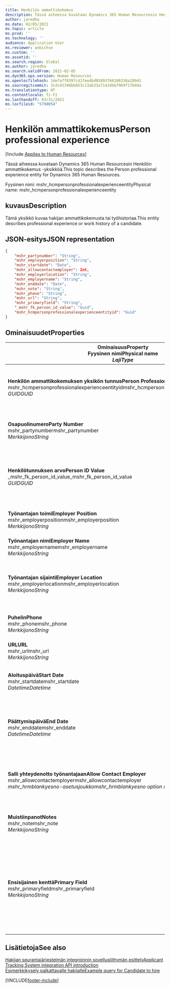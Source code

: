 ```yaml
---
title: Henkilön ammattikokemus
description: Tässä aiheessa kuvataan Dynamics 365 Human Resourcesin Henkilön ammattikokemus -yksikköä.
author: jaredha
ms.date: 02/05/2021
ms.topic: article
ms.prod: ''
ms.technology: ''
audience: Application User
ms.reviewer: anbichse
ms.custom: ''
ms.assetid: ''
ms.search.region: Global
ms.author: jaredha
ms.search.validFrom: 2021-02-05
ms.dyn365.ops.version: Human Resources
ms.openlocfilehash: 1defaff8397c41feedbd85893766106338a28941
ms.sourcegitcommit: 3cdc42346bb653c13ab33a7142dbb7969f1f6dda
ms.translationtype: HT
ms.contentlocale: fi-FI
ms.lasthandoff: 03/31/2021
ms.locfileid: "5798054"
---
```

# <a name="person-professional-experience"></a><span data-ttu-id="ed6c9-103">Henkilön ammattikokemus</span><span class="sxs-lookup"><span data-stu-id="ed6c9-103">Person professional experience</span></span>

[!include [Applies to Human Resources](../includes/applies-to-hr.md)]

<span data-ttu-id="ed6c9-104">Tässä aiheessa kuvataan Dynamics 365 Human Resourcesin Henkilön ammattikokemus -yksikköä.</span><span class="sxs-lookup"><span data-stu-id="ed6c9-104">This topic describes the Person professional experience entity for Dynamics 365 Human Resources.</span></span>

<span data-ttu-id="ed6c9-105">Fyysinen nimi: mshr_hcmpersonprofessionalexperienceentity</span><span class="sxs-lookup"><span data-stu-id="ed6c9-105">Physical name: mshr_hcmpersonprofessionalexperienceentity</span></span>

## <a name="description"></a><span data-ttu-id="ed6c9-106">kuvaus</span><span class="sxs-lookup"><span data-stu-id="ed6c9-106">Description</span></span>

<span data-ttu-id="ed6c9-107">Tämä yksikkö kuvaa hakijan ammattikokemusta tai työhistoriaa.</span><span class="sxs-lookup"><span data-stu-id="ed6c9-107">This entity describes professional experience or work history of a candidate.</span></span>

## <a name="json-representation"></a><span data-ttu-id="ed6c9-108">JSON-esitys</span><span class="sxs-lookup"><span data-stu-id="ed6c9-108">JSON representation</span></span>

```json
{
    "mshr_partynumber": "String",
    "mshr_employerposition": "String",
    "mshr_startdate": "Date",
    "mshr_allowcontactemployer": Int,
    "mshr_employerlocation": "String",
    "mshr_employername": "String",
    "mshr_enddate": "Date",
    "mshr_note": "String",
    "mshr_phone": "String",
    "mshr_url": "String",
    "mshr_primaryfield": "String",
    "_mshr_fk_person_id_value": "Guid",
    "mshr_hcmpersonprofessionalexperienceentityid": "Guid"
}
```

## <a name="properties"></a><span data-ttu-id="ed6c9-109">Ominaisuudet</span><span class="sxs-lookup"><span data-stu-id="ed6c9-109">Properties</span></span>

| <span data-ttu-id="ed6c9-110">Ominaisuus</span><span class="sxs-lookup"><span data-stu-id="ed6c9-110">Property</span></span><br><span data-ttu-id="ed6c9-111">**Fyysinen nimi**</span><span class="sxs-lookup"><span data-stu-id="ed6c9-111">**Physical name**</span></span><br><span data-ttu-id="ed6c9-112">**_Laji_**</span><span class="sxs-lookup"><span data-stu-id="ed6c9-112">**_Type_**</span></span> | <span data-ttu-id="ed6c9-113">Käytä</span><span class="sxs-lookup"><span data-stu-id="ed6c9-113">Use</span></span> | <span data-ttu-id="ed6c9-114">kuvaus</span><span class="sxs-lookup"><span data-stu-id="ed6c9-114">Description</span></span> |
| --- | --- | --- |
| <span data-ttu-id="ed6c9-115">**Henkilön ammattikokemuksen yksikön tunnus**</span><span class="sxs-lookup"><span data-stu-id="ed6c9-115">**Person Professional Experience Entity ID**</span></span><br><span data-ttu-id="ed6c9-116">mshr_hcmpersonprofessionalexperienceentityid</span><span class="sxs-lookup"><span data-stu-id="ed6c9-116">mshr_hcmpersonprofessionalexperienceentityid</span></span><br><span data-ttu-id="ed6c9-117">*GUID*</span><span class="sxs-lookup"><span data-stu-id="ed6c9-117">*GUID*</span></span> | <span data-ttu-id="ed6c9-118">Vain luku</span><span class="sxs-lookup"><span data-stu-id="ed6c9-118">Read-only</span></span><br><span data-ttu-id="ed6c9-119">Vaadittu</span><span class="sxs-lookup"><span data-stu-id="ed6c9-119">Required</span></span> | <span data-ttu-id="ed6c9-120">Järjestelmän luoma yksikkötietueen yksilöivä tunnus.</span><span class="sxs-lookup"><span data-stu-id="ed6c9-120">System-generated unique identifier for the entity record.</span></span> |
| <span data-ttu-id="ed6c9-121">**Osapuolinumero**</span><span class="sxs-lookup"><span data-stu-id="ed6c9-121">**Party Number**</span></span><br><span data-ttu-id="ed6c9-122">mshr_partynumber</span><span class="sxs-lookup"><span data-stu-id="ed6c9-122">mshr_partynumber</span></span><br><span data-ttu-id="ed6c9-123">*Merkkijono*</span><span class="sxs-lookup"><span data-stu-id="ed6c9-123">*String*</span></span> | <span data-ttu-id="ed6c9-124">Luku/Kirjoitus</span><span class="sxs-lookup"><span data-stu-id="ed6c9-124">Read/write</span></span><br><span data-ttu-id="ed6c9-125">Vaadittu</span><span class="sxs-lookup"><span data-stu-id="ed6c9-125">Required</span></span> | <span data-ttu-id="ed6c9-126">Hakijan henkilöntietueen yksilöivä tunnus.</span><span class="sxs-lookup"><span data-stu-id="ed6c9-126">Unique identifier of the person record for the candidate.</span></span> |
| <span data-ttu-id="ed6c9-127">**Henkilötunnuksen arvo**</span><span class="sxs-lookup"><span data-stu-id="ed6c9-127">**Person ID Value**</span></span><br><span data-ttu-id="ed6c9-128">_mshr_fk_person_id_value</span><span class="sxs-lookup"><span data-stu-id="ed6c9-128">_mshr_fk_person_id_value</span></span><br><span data-ttu-id="ed6c9-129">*GUID*</span><span class="sxs-lookup"><span data-stu-id="ed6c9-129">*GUID*</span></span> | <span data-ttu-id="ed6c9-130">Vain luku</span><span class="sxs-lookup"><span data-stu-id="ed6c9-130">Read-only</span></span><br><span data-ttu-id="ed6c9-131">Vaadittu</span><span class="sxs-lookup"><span data-stu-id="ed6c9-131">Required</span></span><br><span data-ttu-id="ed6c9-132">Viiteavain: mshr_dirpersonentity-yksikön mshr_dirpersonentityid</span><span class="sxs-lookup"><span data-stu-id="ed6c9-132">Foreign key: mshr_dirpersonentityid of mshr_dirpersonentity</span></span> | <span data-ttu-id="ed6c9-133">Järjestelmän luoma henkilön yksikkötietueen yksilöivä tunnus.</span><span class="sxs-lookup"><span data-stu-id="ed6c9-133">System-generated unique identifier of the person entity record.</span></span> |
| <span data-ttu-id="ed6c9-134">**Työnantajan toimi**</span><span class="sxs-lookup"><span data-stu-id="ed6c9-134">**Employer Position**</span></span><br><span data-ttu-id="ed6c9-135">mshr_employerposition</span><span class="sxs-lookup"><span data-stu-id="ed6c9-135">mshr_employerposition</span></span><br><span data-ttu-id="ed6c9-136">*Merkkijono*</span><span class="sxs-lookup"><span data-stu-id="ed6c9-136">*String*</span></span> | <span data-ttu-id="ed6c9-137">Luku/Kirjoitus</span><span class="sxs-lookup"><span data-stu-id="ed6c9-137">Read/write</span></span><br><span data-ttu-id="ed6c9-138">Vaadittu</span><span class="sxs-lookup"><span data-stu-id="ed6c9-138">Required</span></span> | <span data-ttu-id="ed6c9-139">Hakijan toimen nimike työsuhteen aikana.</span><span class="sxs-lookup"><span data-stu-id="ed6c9-139">The position title held by the candidate while under employment.</span></span> |
| <span data-ttu-id="ed6c9-140">**Työnantajan nimi**</span><span class="sxs-lookup"><span data-stu-id="ed6c9-140">**Employer Name**</span></span><br><span data-ttu-id="ed6c9-141">mshr_employername</span><span class="sxs-lookup"><span data-stu-id="ed6c9-141">mshr_employername</span></span><br><span data-ttu-id="ed6c9-142">*Merkkijono*</span><span class="sxs-lookup"><span data-stu-id="ed6c9-142">*String*</span></span> | <span data-ttu-id="ed6c9-143">Luku/Kirjoitus</span><span class="sxs-lookup"><span data-stu-id="ed6c9-143">Read/write</span></span><br><span data-ttu-id="ed6c9-144">Vaadittu</span><span class="sxs-lookup"><span data-stu-id="ed6c9-144">Required</span></span> | <span data-ttu-id="ed6c9-145">Työnantajan nimi.</span><span class="sxs-lookup"><span data-stu-id="ed6c9-145">The name of the employer.</span></span> |
| <span data-ttu-id="ed6c9-146">**Työnantajan sijainti**</span><span class="sxs-lookup"><span data-stu-id="ed6c9-146">**Employer Location**</span></span><br><span data-ttu-id="ed6c9-147">mshr_employerlocation</span><span class="sxs-lookup"><span data-stu-id="ed6c9-147">mshr_employerlocation</span></span><br><span data-ttu-id="ed6c9-148">*Merkkijono*</span><span class="sxs-lookup"><span data-stu-id="ed6c9-148">*String*</span></span> | <span data-ttu-id="ed6c9-149">Luku/Kirjoitus</span><span class="sxs-lookup"><span data-stu-id="ed6c9-149">Read/write</span></span><br><span data-ttu-id="ed6c9-150">Valinnainen</span><span class="sxs-lookup"><span data-stu-id="ed6c9-150">Optional</span></span> | <span data-ttu-id="ed6c9-151">Työnantajan sijainti.</span><span class="sxs-lookup"><span data-stu-id="ed6c9-151">The employer’s location.</span></span> <span data-ttu-id="ed6c9-152">Enimmäispituus: 60.</span><span class="sxs-lookup"><span data-stu-id="ed6c9-152">Max length: 60.</span></span> <span data-ttu-id="ed6c9-153">Ei määritettyä tai vaadittua muotoa.</span><span class="sxs-lookup"><span data-stu-id="ed6c9-153">No specific format defined or required.</span></span> |
| <span data-ttu-id="ed6c9-154">**Puhelin**</span><span class="sxs-lookup"><span data-stu-id="ed6c9-154">**Phone**</span></span><br><span data-ttu-id="ed6c9-155">mshr_phone</span><span class="sxs-lookup"><span data-stu-id="ed6c9-155">mshr_phone</span></span><br><span data-ttu-id="ed6c9-156">*Merkkijono*</span><span class="sxs-lookup"><span data-stu-id="ed6c9-156">*String*</span></span> | <span data-ttu-id="ed6c9-157">Luku/Kirjoitus</span><span class="sxs-lookup"><span data-stu-id="ed6c9-157">Read/write</span></span><br><span data-ttu-id="ed6c9-158">Valinnainen</span><span class="sxs-lookup"><span data-stu-id="ed6c9-158">Optional</span></span> | <span data-ttu-id="ed6c9-159">Työnantajan puhelinnumero.</span><span class="sxs-lookup"><span data-stu-id="ed6c9-159">The employer’s phone number.</span></span> |
| <span data-ttu-id="ed6c9-160">**URL**</span><span class="sxs-lookup"><span data-stu-id="ed6c9-160">**URL**</span></span><br><span data-ttu-id="ed6c9-161">mshr_url</span><span class="sxs-lookup"><span data-stu-id="ed6c9-161">mshr_url</span></span><br><span data-ttu-id="ed6c9-162">*Merkkijono*</span><span class="sxs-lookup"><span data-stu-id="ed6c9-162">*String*</span></span> | <span data-ttu-id="ed6c9-163">Luku/Kirjoitus</span><span class="sxs-lookup"><span data-stu-id="ed6c9-163">Read/write</span></span><br><span data-ttu-id="ed6c9-164">Valinnainen</span><span class="sxs-lookup"><span data-stu-id="ed6c9-164">Optional</span></span> | <span data-ttu-id="ed6c9-165">Työnantajan verkkosivuston URL-osoite.</span><span class="sxs-lookup"><span data-stu-id="ed6c9-165">The URL of the employer’s website.</span></span> |
| <span data-ttu-id="ed6c9-166">**Aloituspäivä**</span><span class="sxs-lookup"><span data-stu-id="ed6c9-166">**Start Date**</span></span><br><span data-ttu-id="ed6c9-167">mshr_startdate</span><span class="sxs-lookup"><span data-stu-id="ed6c9-167">mshr_startdate</span></span><br><span data-ttu-id="ed6c9-168">*Datetime*</span><span class="sxs-lookup"><span data-stu-id="ed6c9-168">*Datetime*</span></span> | <span data-ttu-id="ed6c9-169">Luku/Kirjoitus</span><span class="sxs-lookup"><span data-stu-id="ed6c9-169">Read/write</span></span><br><span data-ttu-id="ed6c9-170">Vaadittu</span><span class="sxs-lookup"><span data-stu-id="ed6c9-170">Required</span></span> | <span data-ttu-id="ed6c9-171">Hakijan työsuhteen alkamispäivämäärä.</span><span class="sxs-lookup"><span data-stu-id="ed6c9-171">The start date of the candidate’s employment.</span></span> |
| <span data-ttu-id="ed6c9-172">**Päättymispäivä**</span><span class="sxs-lookup"><span data-stu-id="ed6c9-172">**End Date**</span></span><br><span data-ttu-id="ed6c9-173">mshr_enddate</span><span class="sxs-lookup"><span data-stu-id="ed6c9-173">mshr_enddate</span></span><br><span data-ttu-id="ed6c9-174">*Datetime*</span><span class="sxs-lookup"><span data-stu-id="ed6c9-174">*Datetime*</span></span> | <span data-ttu-id="ed6c9-175">Luku/Kirjoitus</span><span class="sxs-lookup"><span data-stu-id="ed6c9-175">Read/write</span></span><br><span data-ttu-id="ed6c9-176">Valinnainen</span><span class="sxs-lookup"><span data-stu-id="ed6c9-176">Optional</span></span> | <span data-ttu-id="ed6c9-177">Hakijan työsuhteen päättymispäivä. Tyhjäarvo, jos hakija työskentelee yhä tässä toimessa.</span><span class="sxs-lookup"><span data-stu-id="ed6c9-177">The end date of the candidate’s employment, or null if the candidate is still employed here.</span></span> |
| <span data-ttu-id="ed6c9-178">**Salli yhteydenotto työnantajaan**</span><span class="sxs-lookup"><span data-stu-id="ed6c9-178">**Allow Contact Employer**</span></span><br><span data-ttu-id="ed6c9-179">mshr_allowcontactemployer</span><span class="sxs-lookup"><span data-stu-id="ed6c9-179">mshr_allowcontactemployer</span></span><br><span data-ttu-id="ed6c9-180">*mshr_hrmblankyesno-asetusjoukko*</span><span class="sxs-lookup"><span data-stu-id="ed6c9-180">*mshr_hrmblankyesno option set*</span></span> | <span data-ttu-id="ed6c9-181">Luku/Kirjoitus</span><span class="sxs-lookup"><span data-stu-id="ed6c9-181">Read/write</span></span><br><span data-ttu-id="ed6c9-182">Valinnainen</span><span class="sxs-lookup"><span data-stu-id="ed6c9-182">Optional</span></span> | <span data-ttu-id="ed6c9-183">Ilmaisee, salliiko hakija yhteydenoton edelliseen työnantajaan.</span><span class="sxs-lookup"><span data-stu-id="ed6c9-183">Signifies whether the candidate allows contacting the previous employer.</span></span> |
| <span data-ttu-id="ed6c9-184">**Muistiinpanot**</span><span class="sxs-lookup"><span data-stu-id="ed6c9-184">**Notes**</span></span><br><span data-ttu-id="ed6c9-185">mshr_note</span><span class="sxs-lookup"><span data-stu-id="ed6c9-185">mshr_note</span></span><br><span data-ttu-id="ed6c9-186">*Merkkijono*</span><span class="sxs-lookup"><span data-stu-id="ed6c9-186">*String*</span></span> | <span data-ttu-id="ed6c9-187">Luku/Kirjoitus</span><span class="sxs-lookup"><span data-stu-id="ed6c9-187">Read/write</span></span><br><span data-ttu-id="ed6c9-188">Valinnainen</span><span class="sxs-lookup"><span data-stu-id="ed6c9-188">Optional</span></span> | <span data-ttu-id="ed6c9-189">Muistiinpanot rekrytoijan tai työhönottopäällikön käyttöön.</span><span class="sxs-lookup"><span data-stu-id="ed6c9-189">Notes for use by the recruiter or hiring manager.</span></span> |
| <span data-ttu-id="ed6c9-190">**Ensisijainen kenttä**</span><span class="sxs-lookup"><span data-stu-id="ed6c9-190">**Primary Field**</span></span><br><span data-ttu-id="ed6c9-191">mshr_primaryfield</span><span class="sxs-lookup"><span data-stu-id="ed6c9-191">mshr_primaryfield</span></span><br><span data-ttu-id="ed6c9-192">*Merkkijono*</span><span class="sxs-lookup"><span data-stu-id="ed6c9-192">*String*</span></span> | <span data-ttu-id="ed6c9-193">Vain luku</span><span class="sxs-lookup"><span data-stu-id="ed6c9-193">Read-only</span></span><br><span data-ttu-id="ed6c9-194">Vaadittu</span><span class="sxs-lookup"><span data-stu-id="ed6c9-194">Required</span></span> | <span data-ttu-id="ed6c9-195">Kenttä, jota käytetään yksikkötietueen ensisijaisena tunnuksena.</span><span class="sxs-lookup"><span data-stu-id="ed6c9-195">Field used as a primary identifier of the entity record.</span></span> <span data-ttu-id="ed6c9-196">Osapuolen numeron, alkamispäivämäärän, työnantajan toimen ja työnantajan nimen yhdistelmä.</span><span class="sxs-lookup"><span data-stu-id="ed6c9-196">Combination of party number, start date, employer position, and employer name.</span></span> |

## <a name="see-also"></a><span data-ttu-id="ed6c9-197">Lisätietoja</span><span class="sxs-lookup"><span data-stu-id="ed6c9-197">See also</span></span>

[<span data-ttu-id="ed6c9-198">Hakijan seurantajärjestelmän integroinnin sovellusliittymän esittely</span><span class="sxs-lookup"><span data-stu-id="ed6c9-198">Applicant Tracking System integration API introduction</span></span>](hr-admin-integration-ats-api-introduction.md)<br>
[<span data-ttu-id="ed6c9-199">Esimerkkikysely palkattavalle hakijalle</span><span class="sxs-lookup"><span data-stu-id="ed6c9-199">Example query for Candidate to hire</span></span>](hr-admin-integration-ats-api-candidate-to-hire-example-query.md)



[!INCLUDE[footer-include](../includes/footer-banner.md)]